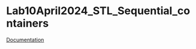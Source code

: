 # Lab10April2024_STL_Sequential_containers
[Documentation](https://docs.google.com/document/d/18Qc9egBzcQ3AtQ3jp-1_Z2IAsSKluFCt13jzACcRINY/edit?usp=sharing)
